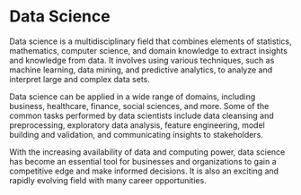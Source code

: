 # Data Science
Data science is a multidisciplinary field that combines elements of statistics, mathematics, computer science, and domain knowledge to extract insights and knowledge from data. It involves using various techniques, such as machine learning, data mining, and predictive analytics, to analyze and interpret large and complex data sets.

Data science can be applied in a wide range of domains, including business, healthcare, finance, social sciences, and more. Some of the common tasks performed by data scientists include data cleansing and preprocessing, exploratory data analysis, feature engineering, model building and validation, and communicating insights to stakeholders.

With the increasing availability of data and computing power, data science has become an essential tool for businesses and organizations to gain a competitive edge and make informed decisions. It is also an exciting and rapidly evolving field with many career opportunities.







